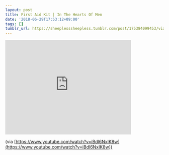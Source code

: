 ```yaml
---
layout: post
title: First Aid Kit | In The Hearts Of Men
date: '2018-06-29T17:53:12+09:00'
tags: []
tumblr_url: https://sheeplesssheepless.tumblr.com/post/175384099453/via-httpswwwyoutubecomwatchv-ibdl6nxik8w
---
```

<iframe width="400" height="300" id="youtube_iframe" src="https://www.youtube.com/embed/iBdl6NxIK8w?feature=oembed&amp;enablejsapi=1&amp;origin=https://safe.txmblr.com&amp;wmode=opaque" frameborder="0" allow="accelerometer; autoplay; encrypted-media; gyroscope; picture-in-picture" allowfullscreen></iframe>  

(via [https://www.youtube.com/watch?v=iBdl6NxIK8w](https://www.youtube.com/watch?v=iBdl6NxIK8w))

